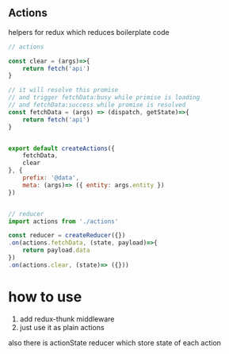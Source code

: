 ## Actions

helpers for redux which reduces boilerplate code

```js
// actions

const clear = (args)=>{
    return fetch('api')
}

// it will resolve this promise
// and trigger fetchData:busy while primise is loading
// and fetchData:success while promise is resolved
const fetchData = (args) => (dispatch, getState)=>{
    return fetch('api')
}


export default createActions({
    fetchData,
    clear
}, {
    prefix: '@data',
    meta: (args)=> ({ entity: args.entity })
})


// reducer
import actions from './actions'

const reducer = createReducer({})
.on(actions.fetchData, (state, payload)=>{
    return payload.data
})
.on(actions.clear, (state)=> ({}))
```


# how to use
1. add redux-thunk middleware
2. just use it as plain actions



also there is actionState reducer which store state of each action
